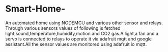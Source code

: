 # Smart-Home-
An automated home using NODEMCU and various other sensor and relays. Through various sensors values of following is fetched light,sound,temperature,humidity,motion and CO2 gas.A light,a fan  and a servo is connected to relays to operate it via adafruit mqtt and google assistant.All the sensor values are monitored using adafruit io mqtt. 
